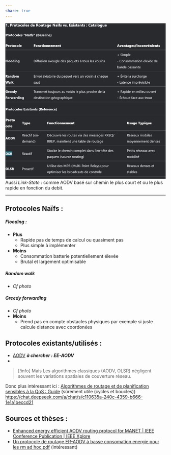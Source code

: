 ```yaml
---
share: true
---
```

![600](../../Pasted/Pasted%20image%2020250314135053.png)
Aussi *Link-State* : comme AODV basé sur chemin le plus court et ou le plus rapide en fonction du debit.
___
## Protocoles Naïfs :

##### Flooding :
- **Plus**
	- Rapide pas de temps de calcul ou quasiment pas 
	- Plus simple à implémenter
- **Moins**
	- Consommation batterie potentiellement élevée
	- Brutal et largement optimisable
##### Random walk
- *Cf photo*

##### Greedy forwarding
- *Cf photo*
- **Moins** 
	- Prend pas en compte obstacles physiques par exemple si juste calcule distance avec coordonées
## Protocoles existants/utilisés :
- [AODV](./AODV.md) ***à chercher : EE-AODV***
- 

> [!info] Mais
> Les algorithmes classiques (AODV, OLSR) négligent souvent les variations spatiales de couverture réseau.

Donc plus intéressant ici : 
[Algorithmes de routage et de planification sensibles à la QoS : Guide](https://www.linkedin.com/advice/3/how-do-you-deal-uncertainty-dynamics-qos-aware) (sûrement utile (cycles et boucles))
https://chat.deepseek.com/a/chat/s/c110635a-240c-4359-b666-1e1a1beccd21

## Sources et thèses :
- [Enhanced energy efficient AODV routing protocol for MANET | IEEE Conference Publication | IEEE Xplore](https://ieeexplore.ieee.org/document/7764376)
- [Un protocole de routage ER-AODV à basse consomation energie pour les rm ad hoc.pdf](https://dspace.univ-ouargla.dz/jspui/bitstream/123456789/11997/1/Un%20protocole%20de%20routage%20ER-AODV%20%C3%A0%20basse%20consomation%20energie%20pour%20les%20rm%20ad%20hoc.pdf) (intéressant)